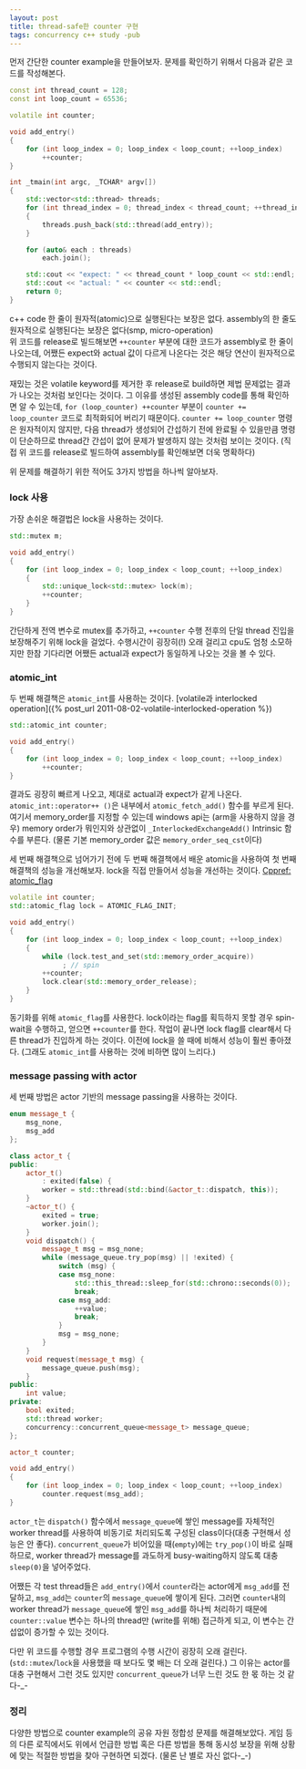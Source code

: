 ```yaml
---
layout: post
title: thread-safe한 counter 구현
tags: concurrency c++ study -pub
---
```


먼저 간단한 counter example을 만들어보자.
문제를 확인하기 위해서 다음과 같은 코드를 작성해본다.

```cpp
const int thread_count = 128;
const int loop_count = 65536;

volatile int counter;

void add_entry()
{
    for (int loop_index = 0; loop_index < loop_count; ++loop_index)
        ++counter;
}

int _tmain(int argc, _TCHAR* argv[])
{
    std::vector<std::thread> threads;
    for (int thread_index = 0; thread_index < thread_count; ++thread_index)
    {
        threads.push_back(std::thread(add_entry));
    }

    for (auto& each : threads)
        each.join();

    std::cout << "expect: " << thread_count * loop_count << std::endl;
    std::cout << "actual: " << counter << std::endl;
    return 0;
}
```

c++ code 한 줄이 원자적(atomic)으로 실행된다는 보장은 없다. assembly의 한 줄도 원자적으로 실행된다는 보장은 없다(smp, micro-operation)  
위 코드를 release로 빌드해보면 `++counter` 부분에 대한 코드가 assembly로 한 줄이 나오는데, 어쨌든 expect와 actual 값이 다르게 나온다는 것은 해당 연산이 원자적으로 수행되지 않는다는 것이다.

재밌는 것은 volatile keyword를 제거한 후 release로 build하면 제법 문제없는 결과가 나오는 것처럼 보인다는 것이다. 그 이유를 생성된 assembly code를 통해 확인하면 알 수 있는데, `for (loop_counter) ++counter` 부분이 `counter += loop_counter` 코드로 최적화되어 버리기 때문이다. `counter += loop_counter` 명령은 원자적이지 않지만, 다음 thread가 생성되어 간섭하기 전에 완료될 수 있을만큼 명령이 단순하므로 thread간 간섭이 없어 문제가 발생하지 않는 것처럼 보이는 것이다. (직접 위 코드를 release로 빌드하여 assembly를 확인해보면 더욱 명확하다)

위 문제를 해결하기 위한 적어도 3가지 방법을 하나씩 알아보자.

### lock 사용 ###

가장 손쉬운 해결법은 lock을 사용하는 것이다.

```cpp
std::mutex m;

void add_entry()
{
    for (int loop_index = 0; loop_index < loop_count; ++loop_index)
    {
        std::unique_lock<std::mutex> lock(m);
        ++counter;
    }
}
```

간단하게 전역 변수로 mutex를 추가하고, `++counter` 수행 전후의 단일 thread 진입을 보장해주기 위해 lock을 걸었다. 수행시간이 굉장히(!) 오래 걸리고 cpu도 엄청 소모하지만 한참 기다리면 어쨌든 actual과 expect가 동일하게 나오는 것을 볼 수 있다.

### atomic_int ###

두 번째 해결책은 `atomic_int`를 사용하는 것이다. [volatile과 interlocked operation]({% post_url 2011-08-02-volatile-interlocked-operation %})

```cpp
std::atomic_int counter;

void add_entry()
{
    for (int loop_index = 0; loop_index < loop_count; ++loop_index)
        ++counter;
}
```

결과도 굉장히 빠르게 나오고, 제대로 actual과 expect가 같게 나온다. `atomic_int::operator++ ()`은 내부에서 `atomic_fetch_add()` 함수를 부르게 된다. 여기서 memory_order를 지정할 수 있는데  windows api는 (arm을 사용하지 않을 경우) memory order가 뭐인지와 상관없이 `_InterlockedExchangeAdd()` Intrinsic 함수를 부른다. (물론 기본 memory_order 값은 `memory_order_seq_cst`이다)


세 번째 해결책으로 넘어가기 전에 두 번째 해결책에서 배운 atomic을 사용하여 첫 번째 해결책의 성능을 개선해보자. lock을 직접 만들어서 성능을 개선하는 것이다. [Cppref: atomic_flag](https://en.cppreference.com/w/cpp/atomic/atomic_flag)

```cpp
volatile int counter;
std::atomic_flag lock = ATOMIC_FLAG_INIT;

void add_entry()
{
    for (int loop_index = 0; loop_index < loop_count; ++loop_index)
    {
        while (lock.test_and_set(std::memory_order_acquire))
             ; // spin
        ++counter;
        lock.clear(std::memory_order_release);
    }
}
```

동기화를 위해 `atomic_flag`를 사용한다. lock이라는 flag를 획득하지 못할 경우 spin-wait을 수행하고, 얻으면 `++counter`를 한다. 작업이 끝나면 lock flag를 clear해서 다른 thread가 진입하게 하는 것이다. 이전에 lock을 쓸 때에 비해서 성능이 훨씬 좋아졌다. (그래도 `atomic_int`를 사용하는 것에 비하면 많이 느리다.)

### message passing with actor ###

세 번째 방법은 actor 기반의 message passing을 사용하는 것이다.

```cpp
enum message_t {
    msg_none,
    msg_add
};

class actor_t {
public:
    actor_t() 
        : exited(false) {
        worker = std::thread(std::bind(&actor_t::dispatch, this));
    }
    ~actor_t() {
        exited = true;
        worker.join();
    }
    void dispatch() {
        message_t msg = msg_none;
        while (message_queue.try_pop(msg) || !exited) {
            switch (msg) {
            case msg_none:
                std::this_thread::sleep_for(std::chrono::seconds(0));
                break;
            case msg_add:
                ++value;
                break;
            }
            msg = msg_none;
        }
    }
    void request(message_t msg) {
        message_queue.push(msg);
    }
public:
    int value;
private:
    bool exited;
    std::thread worker;
    concurrency::concurrent_queue<message_t> message_queue;
};

actor_t counter;

void add_entry()
{
    for (int loop_index = 0; loop_index < loop_count; ++loop_index)
        counter.request(msg_add);
}
```

`actor_t`는 `dispatch()` 함수에서 `message_queue`에 쌓인 message를 자체적인 worker thread를 사용하여 비동기로 처리되도록 구성된 class이다(대충 구현해서 성능은 안 좋다). `concurrent_queue`가 비어있을 때(`empty`)에는 `try_pop()`이 바로 실패하므로, worker thread가 message를 과도하게 busy-waiting하지 않도록 대충 `sleep(0)`을 넣어주었다.

어쨌든 각 test thread들은 `add_entry()`에서 `counter`라는 actor에게 `msg_add`를 전달하고, `msg_add`는 `counter`의 `message_queue`에 쌓이게 된다. 그러면 `counter`내의 worker thread가 `message_queue`에 쌓인 `msg_add`를 하나씩 처리하기 때문에 `counter::value` 변수는 하나의 thread만 (write를 위해) 접근하게 되고, 이 변수는 간섭없이 증가할 수 있는 것이다.

다만 위 코드를 수행할 경우 프로그램의 수행 시간이 굉장히 오래 걸린다. (`std::mutex`/`lock`을 사용했을 때 보다도 몇 배는 더 오래 걸린다.) 그 이유는 actor를 대충 구현해서 그런 것도 있지만 `concurrent_queue`가 너무 느린 것도 한 몫 하는 것 같다-_-

### 정리 ###

다양한 방법으로 counter example의 공유 자원 정합성 문제를 해결해보았다. 게임 등의 다른 로직에서도 위에서 언급한 방법 혹은 다른 방법을 통해 동시성 보장을 위해 상황에 맞는 적절한 방법을 찾아 구현하면 되겠다. (물론 난 별로 자신 없다-_-)